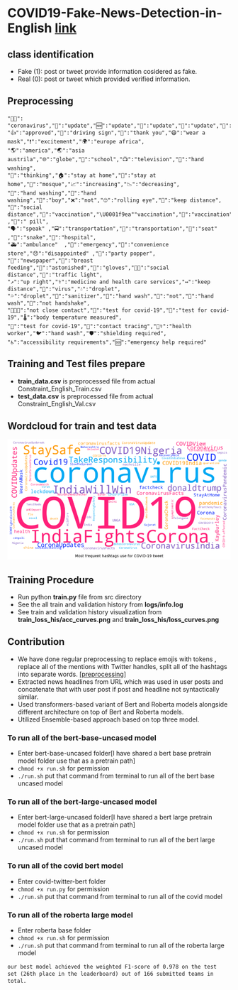 # COVID19-Fake-News-Detection-in-English [link](https://competitions.codalab.org/competitions/26655#learn_the_details-overview)


## class identification
- Fake (1): post or tweet provide information cosidered as fake.
- Real (0): post or tweet which provided verified information.
## Preprocessing
```
"👑🦠": "coronavirus","📍":"update","🆕":"update","📌":"update","📢":"update","📣":"update","🔴":"warning",
"👍":"approved","🔰":"driving sign","🙏":"thank you","😷":"wear a mask","❗":"excitement","🌍":"europe africa",
"🌎":"america","🌏":"asia austrila","🌐":"globe","🏫":"school","📺":"television","👏":"hand washing",
"🤔":"thinking","🏠":"stay at home","🏡":"stay at home","🕌":"mosque","📈":"increasing","📉":"decreasing",
"🙌":"hand washing","👐":"hand washing","👦":"boy","❌":"not","🙄":"rolling eye","📏":"keep distance",
"👥":"social distance","💉":"vaccination","\U0001f9ea""vaccination","🧪":"vaccination" ,"💊":" pill",
"🗣️":"speak" ,"🚍":"transportation","🚌":"transportation","💺":"seat" ,"🐍":"snake","🏥":"hospital",
"🚑":"ambulance"  ,"🚨":"emergency","🏪":"convenience store","😞":"disappointed" ,"🎉":"party popper",
"📰":"newspaper","🤱":"breast feeding","👀":"astonished","🧤":"gloves","🚶🏿":"social distance","🚥":"traffic light",
"↗":"up right","⚕":"medicine and health care services","↔️":"keep distance","🦠":"virus","💧":"droplet",
"💦":"droplet","🧴":"sanitizer","🧼":"hand wash","🚫":"not","🚰":"hand wash","🤝":"not handshake",
"🧑‍🤝‍🧑":"not close contact","🧫":"test for covid-19","🧪":"test for covid-19","🌡️":"body temperature measured",
"🔬":"test for covid-19","📝":"contact tracing","🧑‍⚕️":"health worker","🐦":"hand wash","🛡":"shielding required",
"♿️":"accessibility requirements","🆘":"emergency help required"
```

## Training and Test files prepare
- **train_data.csv** is preprocessed file from actual Constraint_English_Train.csv
- **test_data.csv** is preprocessed file from actual Constraint_English_Val.csv

## Wordcloud for train and test data
<p align="center">
 <img src="https://github.com/SumonKantiDey/Constraint-AAAI2021-COVID19-Fake-News-Detection-in-English/blob/main/wordcloud.png" >
</p>


## Training Procedure
- Run python **train.py** file from src directory
- See the all train and validation history from **logs/info.log**
- See train and validation history visualization from **train_loss_his/acc_curves.png** and **train_loss_his/loss_curves.png**

## Contribution
- We have done regular preprocessing to replace emojis with tokens , replace all of  the mentions with Twitter handles, split all of the hashtags into separate words. [[preprocessing]](https://github.com/SumonKantiDey/Constraint-AAAI2021-COVID19-Fake-News-Detection-in-English/blob/main/robust%20preprocessing.ipynb)
- Extracted news headlines from URL which was used in user posts and concatenate that with user post if post and headline not syntactically similar. 
- Used transformers-based variant of Bert and Roberta models alongside different architecture on top of Bert and Roberta models.
- Utilized Ensemble-based approach based on top three model.


### To run all of the bert-base-uncased model 
- Enter bert-base-uncased folder[I have shared a bert base pretrain model folder use that as a pretrain path]
- ```chmod +x run.sh``` for permission
- ```./run.sh``` put that command from terminal to run all of the bert base uncased model

### To run all of the bert-large-uncased model 
- Enter bert-large-uncased folder[I have shared a bert large pretrain model folder use that as a pretrain path]
- ```chmod +x run.sh``` for permission
- ```./run.sh``` put that command from terminal to run all of the bert large uncased model

### To run all of the covid bert model 
- Enter covid-twitter-bert folder
- ```chmod +x run.py``` for permission
- ```./run.sh``` put that command from terminal to run all of the covid model

### To run all of the roberta large model 
- Enter roberta base folder
- ```chmod +x run.sh``` for permission
- ```./run.sh``` put that command from terminal to run all of the roberta large model

```
our best model achieved the weighted F1-score of 0.978 on the test
set (26th place in the leaderboard) out of 166 submitted teams in total.
```
